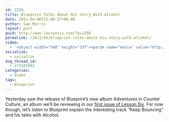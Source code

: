```yaml
---
id: 2256
title: Blueprint Talks About His Story With Alcohol
date: 2011-04-06T22:00:57+00:00
author: Sam Morris
layout: post
guid: http://www.lessonsix.com/?p=2256
permalink: /2011/04/blueprint-talks-about-his-story-with-alcohol/
video:
  - '<object width="540" height="337"><param name="movie" value="http://www.youtube.com/v/zwqauUfgKcs?fs=1&hl=en_GB"></param><param name="allowFullScreen" value="true"></param><param name="allowscriptaccess" value="always"></param><embed src="http://www.youtube.com/v/zwqauUfgKcs?fs=1&hl=en_GB" type="application/x-shockwave-flash" width="540" height="337" allowscriptaccess="always" allowfullscreen="true"></embed></object>'
socialize:
  - socialize
dsq_thread_id:
  - 273107902
categories:
  - Video
tags:
  - Blueprint
---
```

Yesterday saw the release of Blueprint&#8217;s new album Adventures in Counter Culture, an album we&#8217;ll be reviewing in our [first issue of Lesson Six](http://www.lessonsix.com/2011/03/off-to-the-presses/). For now though, let&#8217;s listen to Blueprint explain the interesting track &#8220;Keep Bouncing&#8221; and his tales with Alcohol.